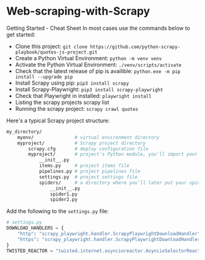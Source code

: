# Web-scraping-with-Scrapy

Getting Started - Cheat Sheet
In most cases use the commands below to get started:

- Clone this project: ``git clone https://github.com/python-scrapy-playbook/quotes-js-project.git``
- Create a Python Virtual Environment: ``python -m venv venv``
- Activate the Python Virtual Environment: ``./venv/scripts/activate``
- Check that the latest release of pip is availible: ``python.exe -m pip install --upgrade pip``
- Install Scrapy using pip: ``pip3 install scrapy``
- Install Scrapy-Playwright: ``pip3 install scrapy-playwright``
- Check that Playwright in installed: ``playwright install``
- Listing the scrapy projects scrapy list
- Running the scrapy project: ``scrapy crawl quotes``

Here's a typical Scrapy project structure:

````bash
my_directory/
    myenv/               # virtual environment directory
    myproject/           # Scrapy project directory
        scrapy.cfg       # deploy configuration file
        myproject/       # project's Python module, you'll import your code from here
            __init__.py
            items.py     # project items file
            pipelines.py # project pipelines file
            settings.py  # project settings file
            spiders/     # a directory where you'll later put your spiders
                __init__.py
                spider1.py
                spider2.py
````

Add the following to the ``settings.py`` file:

````python
# settings.py
DOWNLOAD_HANDLERS = {
    "http": "scrapy_playwright.handler.ScrapyPlaywrightDownloadHandler",
    "https": "scrapy_playwright.handler.ScrapyPlaywrightDownloadHandler",
}
TWISTED_REACTOR = "twisted.internet.asyncioreactor.AsyncioSelectorReactor"``
